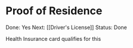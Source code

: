 # Proof of Residence

Done: Yes
Next: [[Driver's License]]
Status: Done

Health Insurance card qualifies for this